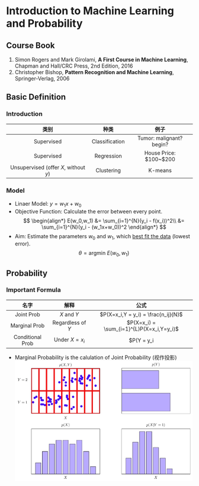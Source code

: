 # Introduction to Machine Learning and Probability
## Course Book
1. Simon Rogers and Mark Girolami, **A First Course in Machine Learning**, Chapman and Hall/CRC Press, 2nd Edition, 2016
2. Christopher Bishop, **Pattern Recognition and Machine Learning**, Springer-Verlag, 2006

## Basic Definition
### Introduction
|                 类别                  |      种类      |           例子           |
| :-----------------------------------: | :------------: | :----------------------: |
|              Supervised               | Classification | Tumor: malignant? begin? |
|              Supervised               |   Regression   | House Price: \$100~\$200 |
| Unsupervised (offer $X$, without $y$) |   Clustering   |         K-means          |
### Model
* Linaer Model: $y = w_1x+w_0$
* Objective Function: Calculate the error between every point.
$$
\begin{align*}
E(w_0,w_1) &= \sum_{i=1}^{N}(y_i - f(x_i))^2\\
           &= \sum_{i=1}^{N}(y_i - (w_1x+w_0))^2
\end{align*}
$$
* Aim: Estimate the parameters $w_0$ and $w_1$, which <u>best fit the data</u> (lowest error).
$$
\theta = \text{argmin } E(w_0,w_1)
$$
## Probability
### Important Formula
|       名字       |       解释        |                   公式                    |
| :--------------: | :---------------: | :---------------------------------------: |
|    Joint Prob    |    $X$ and $Y$    |    $P(X=x_i,Y = y_i) = \frac{n_ij}{N}$    |
|  Marginal Prob   | Regardless of $Y$ | $P(X=x_i) = \sum_{i=1}^{L}P(X=x_i,Y=y_i)$ |
| Conditional Prob |  Under $X = x_i$  |   $P(Y = y_i|X=x_i) = \frac{n_ij}{c_i}$   |

* Marginal Probability is the calulation of Joint Probability (视作投影)
![Important Formula](img/Jietu20200106-172942.jpg)
